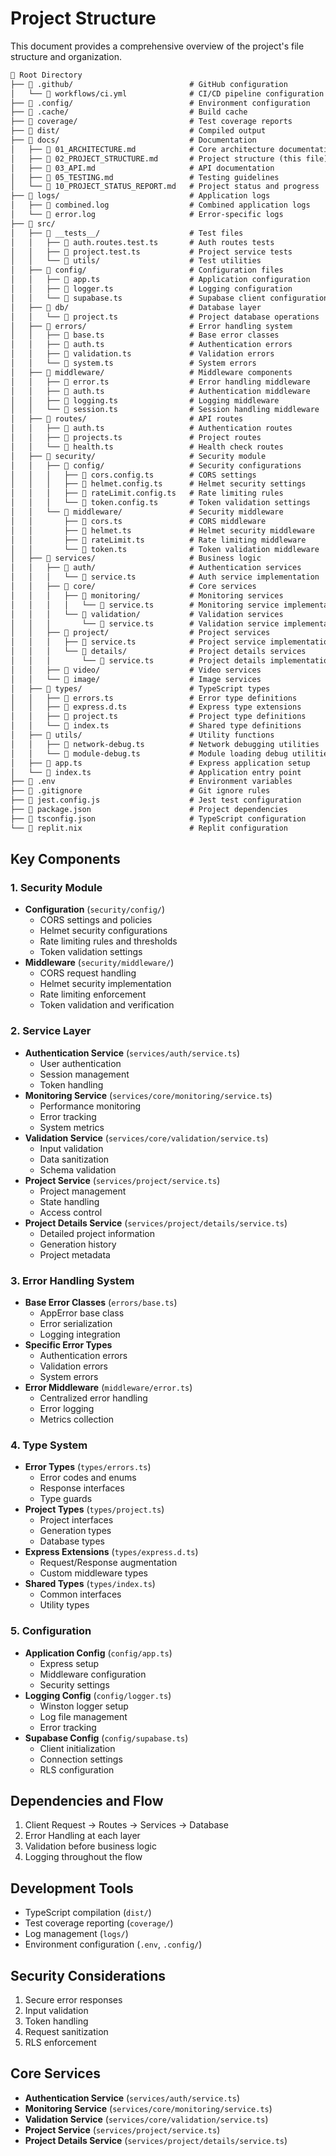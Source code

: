 # Project Structure

This document provides a comprehensive overview of the project's file structure and organization.

```markdown
📁 Root Directory
├── 📁 .github/                          # GitHub configuration
│   └── 📄 workflows/ci.yml              # CI/CD pipeline configuration
├── 📁 .config/                          # Environment configuration
├── 📁 .cache/                           # Build cache
├── 📁 coverage/                         # Test coverage reports
├── 📁 dist/                             # Compiled output
├── 📁 docs/                             # Documentation
│   ├── 📄 01_ARCHITECTURE.md            # Core architecture documentation
│   ├── 📄 02_PROJECT_STRUCTURE.md       # Project structure (this file)
│   ├── 📄 03_API.md                     # API documentation
│   ├── 📄 05_TESTING.md                 # Testing guidelines
│   └── 📄 10_PROJECT_STATUS_REPORT.md   # Project status and progress
├── 📁 logs/                             # Application logs
│   ├── 📄 combined.log                  # Combined application logs
│   └── 📄 error.log                     # Error-specific logs
├── 📁 src/
│   ├── 📁 __tests__/                    # Test files
│   │   ├── 📄 auth.routes.test.ts       # Auth routes tests
│   │   ├── 📄 project.test.ts           # Project service tests
│   │   └── 📄 utils/                    # Test utilities
│   ├── 📁 config/                       # Configuration files
│   │   ├── 📄 app.ts                    # Application configuration
│   │   ├── 📄 logger.ts                 # Logging configuration
│   │   └── 📄 supabase.ts               # Supabase client configuration
│   ├── 📁 db/                           # Database layer
│   │   └── 📄 project.ts                # Project database operations
│   ├── 📁 errors/                       # Error handling system
│   │   ├── 📄 base.ts                   # Base error classes
│   │   ├── 📄 auth.ts                   # Authentication errors
│   │   ├── 📄 validation.ts             # Validation errors
│   │   └── 📄 system.ts                 # System errors
│   ├── 📁 middleware/                   # Middleware components
│   │   ├── 📄 error.ts                  # Error handling middleware
│   │   ├── 📄 auth.ts                   # Authentication middleware
│   │   ├── 📄 logging.ts                # Logging middleware
│   │   └── 📄 session.ts                # Session handling middleware
│   ├── 📁 routes/                       # API routes
│   │   ├── 📄 auth.ts                   # Authentication routes
│   │   ├── 📄 projects.ts               # Project routes
│   │   └── 📄 health.ts                 # Health check routes
│   ├── 📁 security/                     # Security module
│   │   ├── 📁 config/                   # Security configurations
│   │   │   ├── 📄 cors.config.ts        # CORS settings
│   │   │   ├── 📄 helmet.config.ts      # Helmet security settings
│   │   │   ├── 📄 rateLimit.config.ts   # Rate limiting rules
│   │   │   └── 📄 token.config.ts       # Token validation settings
│   │   └── 📁 middleware/               # Security middleware
│   │       ├── 📄 cors.ts               # CORS middleware
│   │       ├── 📄 helmet.ts             # Helmet security middleware
│   │       ├── 📄 rateLimit.ts          # Rate limiting middleware
│   │       └── 📄 token.ts              # Token validation middleware
│   ├── 📁 services/                     # Business logic
│   │   ├── 📁 auth/                     # Authentication services
│   │   │   └── 📄 service.ts            # Auth service implementation
│   │   ├── 📁 core/                     # Core services
│   │   │   ├── 📁 monitoring/           # Monitoring services
│   │   │   │   └── 📄 service.ts        # Monitoring service implementation
│   │   │   └── 📁 validation/           # Validation services
│   │   │       └── 📄 service.ts        # Validation service implementation
│   │   ├── 📁 project/                  # Project services
│   │   │   ├── 📄 service.ts            # Project service implementation
│   │   │   └── 📁 details/              # Project details services
│   │   │       └── 📄 service.ts        # Project details implementation
│   │   ├── 📁 video/                    # Video services
│   │   └── 📁 image/                    # Image services
│   ├── 📁 types/                        # TypeScript types
│   │   ├── 📄 errors.ts                 # Error type definitions
│   │   ├── 📄 express.d.ts              # Express type extensions
│   │   ├── 📄 project.ts                # Project type definitions
│   │   └── 📄 index.ts                  # Shared type definitions
│   ├── 📁 utils/                        # Utility functions
│   │   ├── 📄 network-debug.ts          # Network debugging utilities
│   │   └── 📄 module-debug.ts           # Module loading debug utilities
│   ├── 📄 app.ts                        # Express application setup
│   └── 📄 index.ts                      # Application entry point
├── 📄 .env                              # Environment variables
├── 📄 .gitignore                        # Git ignore rules
├── 📄 jest.config.js                    # Jest test configuration
├── 📄 package.json                      # Project dependencies
├── 📄 tsconfig.json                     # TypeScript configuration
└── 📄 replit.nix                        # Replit configuration
```

## Key Components

### 1. Security Module
- **Configuration** (`security/config/`)
  - CORS settings and policies
  - Helmet security configurations
  - Rate limiting rules and thresholds
  - Token validation settings
- **Middleware** (`security/middleware/`)
  - CORS request handling
  - Helmet security implementation
  - Rate limiting enforcement
  - Token validation and verification

### 2. Service Layer
- **Authentication Service** (`services/auth/service.ts`)
  - User authentication
  - Session management
  - Token handling
- **Monitoring Service** (`services/core/monitoring/service.ts`)
  - Performance monitoring
  - Error tracking
  - System metrics
- **Validation Service** (`services/core/validation/service.ts`)
  - Input validation
  - Data sanitization
  - Schema validation
- **Project Service** (`services/project/service.ts`)
  - Project management
  - State handling
  - Access control
- **Project Details Service** (`services/project/details/service.ts`)
  - Detailed project information
  - Generation history
  - Project metadata

### 3. Error Handling System
- **Base Error Classes** (`errors/base.ts`)
  - AppError base class
  - Error serialization
  - Logging integration
- **Specific Error Types**
  - Authentication errors
  - Validation errors
  - System errors
- **Error Middleware** (`middleware/error.ts`)
  - Centralized error handling
  - Error logging
  - Metrics collection

### 4. Type System
- **Error Types** (`types/errors.ts`)
  - Error codes and enums
  - Response interfaces
  - Type guards
- **Project Types** (`types/project.ts`)
  - Project interfaces
  - Generation types
  - Database types
- **Express Extensions** (`types/express.d.ts`)
  - Request/Response augmentation
  - Custom middleware types
- **Shared Types** (`types/index.ts`)
  - Common interfaces
  - Utility types

### 5. Configuration
- **Application Config** (`config/app.ts`)
  - Express setup
  - Middleware configuration
  - Security settings
- **Logging Config** (`config/logger.ts`)
  - Winston logger setup
  - Log file management
  - Error tracking
- **Supabase Config** (`config/supabase.ts`)
  - Client initialization
  - Connection settings
  - RLS configuration

## Dependencies and Flow
1. Client Request → Routes → Services → Database
2. Error Handling at each layer
3. Validation before business logic
4. Logging throughout the flow

## Development Tools
- TypeScript compilation (`dist/`)
- Test coverage reporting (`coverage/`)
- Log management (`logs/`)
- Environment configuration (`.env`, `.config/`)

## Security Considerations
1. Secure error responses
2. Input validation
3. Token handling
4. Request sanitization
5. RLS enforcement

## Core Services

- **Authentication Service** (`services/auth/service.ts`)
- **Monitoring Service** (`services/core/monitoring/service.ts`)
- **Validation Service** (`services/core/validation/service.ts`)
- **Project Service** (`services/project/service.ts`)
- **Project Details Service** (`services/project/details/service.ts`)
